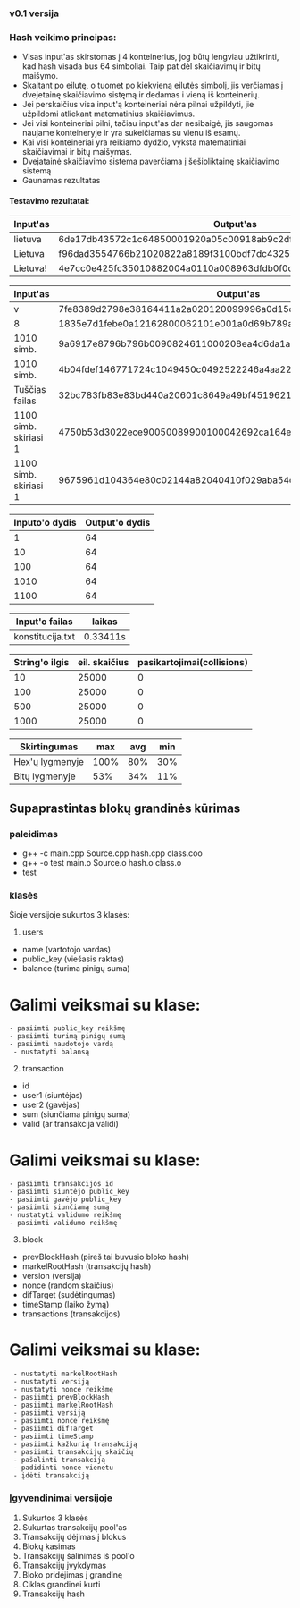 ### v0.1 versija


### Hash veikimo principas:
 - Visas input'as skirstomas į 4 konteinerius, jog būtų lengviau užtikrinti, kad hash visada bus 64 simboliai. Taip pat dėl skaičiavimų ir bitų maišymo.
 - Skaitant po eilutę, o tuomet  po kiekvieną eilutės simbolį, jis verčiamas į dvejetainę skaičiavimo sistęmą ir dedamas i vieną iš konteinerių.
 - Jei perskaičius visa input'ą konteineriai nėra pilnai užpildyti, jie užpildomi atliekant matematinius skaičiavimus. 
 - Jei visi konteineriai pilni, tačiau input'as dar nesibaigė, jis saugomas naujame konteineryje ir yra sukeičiamas su vienu iš esamų.
 - Kai visi konteineriai yra reikiamo dydžio, vyksta matematiniai skaičiavimai ir bitų maišymas.
 - Dvejatainė skaičiavimo sistema paverčiama į šešioliktainę skaičiavimo sistemą
 - Gaunamas rezultatas
  
  #### Testavimo rezultatai:
  
  | Input'as | Output'as                                                        |
  |----------|------------------------------------------------------------------|
  | lietuva  | 6de17db43572c1c64850001920a05c00918ab9c2df0fa1ff918ab9c2df0fa1ff |
  | Lietuva  | f96dad3554766b21020822a8189f3100bdf7dc4325200a77bdf7dc4325200a77 |
  | Lietuva! | 4e7cc0e425fc35010882004a0110a008963dfdb0f0cb5c70963dfdb0f0cb5c70 |
  
  | Input'as | Output'as                                                                   |
  |----------|-----------------------------------------------------------------------------|
  |          v          | 7fe8389d2798e38164411a2a020120099996a0d15d4e9fb49996a0d15d4e9fb4 |
  |          8          | 1835e7d1febe0a12162800062101e001a0d69b789af01dfca0d69b789af01dfc |
  |      1010 simb.     | 9a6917e8796b796b0090824611000208ea4d6da1ac6d2565ea4d6da1ac6d2565 |
  |      1010 simb.     | 4b04fdef146771724c1049450c0492522246a4aa226a2d2d2246a4aa226a2d2d |
  |    Tuščias failas   | 32bc783fb83e83bd440a20601c8649a49bf45196213886439bf4519621388643 |
  |1100 simb. skiriasi 1| 4750b53d3022ece90050089900100042692ca164ee6aad84692ca164ee6aad84 |
  |1100 simb. skiriasi 1| 9675961d104364e80c02144a82040410f029aba54c6ba9c7f029aba54c6ba9c7 |
  
|Inputo'o dydis | Output'o dydis |
|---------------|----------------|
|       1       |       64       |
|       10      |       64       |
|       100     |       64       |
|       1010    |       64       |
|       1100    |       64       |

|  Input'o failas  | laikas    |
|------------------|-----------|
| konstitucija.txt | 0.33411s  |

| String'o ilgis | eil. skaičius | pasikartojimai(collisions)|
|----------------|---------------|---------------------------|
|      10        |      25000    |            0              |
|      100       |      25000    |            0              |
|      500       |      25000    |            0              |
|      1000      |      25000    |            0              |
 
 | Skirtingumas  |       max     |      avg     |     min      |
 |---------------|---------------|--------------|--------------|
 |Hex'ų lygmenyje|     100%      |      80%     |      30%     |
 |Bitų lygmenyje |      53%      |      34%     |      11%     |

## Supaprastintas blokų grandinės kūrimas
### paleidimas
- g++ -c main.cpp Source.cpp hash.cpp class.coo
- g++ -o test main.o Source.o hash.o class.o
- test

### klasės
Šioje versijoje sukurtos 3 klasės: 

1. users
  - name (vartotojo vardas)
  - public_key (viešasis raktas)
  - balance (turima pinigų suma)
 # Galimi veiksmai su klase:
  	- pasiimti public_key reikšmę
  	- pasiimti turimą pinigų sumą
  	- pasiimti naudotojo vardą
 	 - nustatyti balansą
2. transaction
  - id
  - user1 (siuntėjas)
  - user2 (gavėjas)
  - sum (siunčiama pinigų suma)
  - valid (ar transakcija validi)
 # Galimi veiksmai su klase:
  	- pasiimti transakcijos id
	- pasiimti siuntėjo public_key
	- pasiimti gavėjo public_key
   	- pasiimti siunčiamą sumą
	- nustatyti validumo reikšmę
  	- pasiimti validumo reikšmę
3. block
- prevBlockHash (pireš tai buvusio bloko hash)
- markelRootHash (transakcijų hash)
- version (versija)
- nonce (random skaičius)
- difTarget (sudėtingumas)
- timeStamp (laiko žymą)
- transactions (transakcijos)
# Galimi veiksmai su klase:
	 - nustatyti markelRootHash
	 - nustatyti versiją
	 - nustatyti nonce reikšmę
	 - pasiimti prevBlockHash
 	 - pasiimti markelRootHash 
	 - pasiimti versiją
	 - pasiimti nonce reikšmę
	 - pasiimti difTarget
	 - pasiimti timeStamp
 	 - pasiimti kažkurią transakciją
	 - pasiimti transakcijų skaičių
	 - pašalinti transakciją
  	 - padidinti nonce vienetu
	 - įdėti transakciją
  
  ### Įgyvendinimai versijoje
  1. Sukurtos 3 klasės
  2. Sukurtas transakcijų pool'as
  3. Transakcijų dėjimas į blokus
  4. Blokų kasimas
  5. Transakcijų šalinimas iš pool'o
  6. Transakcijų įvykdymas
  7. Bloko pridėjimas į grandinę
  8. Ciklas grandinei kurti
  9. Transakcijų hash 
